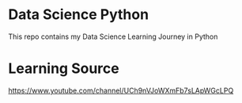 # Data Science Python
This repo contains my Data Science Learning Journey in Python

# Learning Source
https://www.youtube.com/channel/UCh9nVJoWXmFb7sLApWGcLPQ
